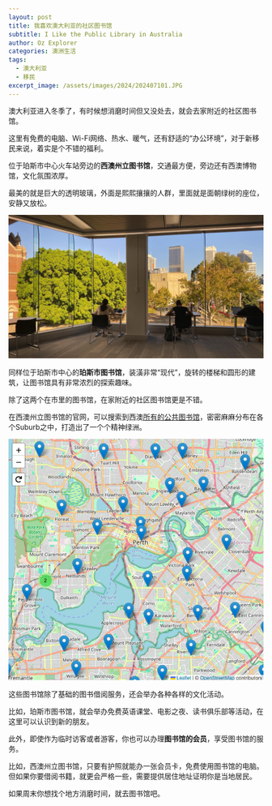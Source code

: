 ```yaml
---
layout: post
title: 我喜欢澳大利亚的社区图书馆
subtitle: I Like the Public Library in Australia
author: Oz Explorer
categories: 澳洲生活
tags:
  - 澳大利亚
  - 移民
excerpt_image: /assets/images/2024/202407101.JPG
---
```

澳大利亚进入冬季了，有时候想消磨时间但又没处去，就会去家附近的社区图书馆。

这里有免费的电脑、Wi-Fi网络、热水、暖气，还有舒适的“办公环境”，对于新移民来说，着实是个不错的福利。

位于珀斯市中心火车站旁边的**西澳州立图书馆**，交通最方便，旁边还有西澳博物馆，文化氛围浓厚。

最美的就是巨大的透明玻璃，外面是熙熙攘攘的人群，里面就是面朝绿树的座位，安静又放松。

![202407101](/assets/images/2024/202407101.JPG)

同样位于珀斯市中心的**珀斯市图书馆**，装潢非常“现代”，旋转的楼梯和圆形的建筑，让图书馆具有非常浓烈的探索趣味。

除了这两个在市里的图书馆，在家附近的社区图书馆更是不错。

在西澳州立图书馆的官网，可以搜索到西澳[所有的公共图书馆](https://slwa.wa.gov.au/about/partnerships/local-government-public-libraries/find-public-library)，密密麻麻分布在各个Suburb之中，打造出了一个个精神绿洲。

![202407102](/assets/images/2024/202407102.png)

这些图书馆除了基础的图书借阅服务，还会举办各种各样的文化活动。

比如，珀斯市图书馆，就会举办免费英语课堂、电影之夜、读书俱乐部等活动，在这里可以认识到新的朋友。

此外，即使作为临时访客或者游客，你也可以办理**图书馆的会员**，享受图书馆的服务。

比如，西澳州立图书馆，只要有护照就能办一张会员卡，免费使用图书馆的电脑。但如果你要借阅书籍，就更会严格一些，需要提供居住地址证明你是当地居民。

如果周末你想找个地方消磨时间，就去图书馆吧。
